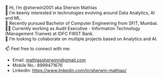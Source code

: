 👋 Hi, I’m @sherwin2001 aka Sherwin Mathias  
👀 I’m keenly interested in technologies evolving around Data Analytics, AI and ML.  
🌱 Recently pursued Bachelor of Computer Engineering from SFIT, Mumbai.  
👨‍💻 Currently working as Audit Executive - Information Technology (Management Trainee) at IDFC FIRST Bank.  
💞️ I’m looking to collaborate on multiple projects based on Analytics and AI.  

📫 Feel free to connect with me:
- Email: mathiassherwinn@gmail.com  
- Mobile No.: 8999471676
- LinkedIn: https://www.linkedin.com/in/sherwin-mathias/
